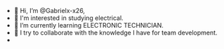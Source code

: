 - 👋 Hi, I’m @Gabrielx-x26,
- 👀 I'm interested in studying electrical.
- 🌱 I’m currently learning ELECTRONIC TECHNICIAN.
- 💞️ I try to collaborate with the knowledge I have for team development.
- 

<!---
Gabrielx-x26/Gabrielx-x26 is a ✨ special ✨ repository because its `README.md` (this file) appears on your GitHub profile.
You can click the Preview link to take a look at your changes.
--->
